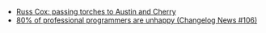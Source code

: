 - [Russ Cox: passing torches to Austin and Cherry](https://groups.google.com/g/golang-dev/c/0OqBkS2RzWw)
- [80% of professional programmers are unhappy (Changelog News #106)](https://changelog.com/news/106)